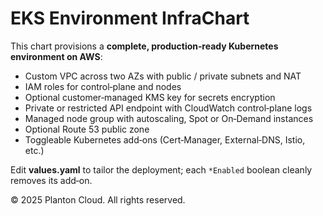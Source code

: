# EKS Environment InfraChart

This chart provisions a **complete, production‑ready Kubernetes environment on AWS**:

* Custom VPC across two AZs with public / private subnets and NAT
* IAM roles for control‑plane and nodes
* Optional customer‑managed KMS key for secrets encryption
* Private or restricted API endpoint with CloudWatch control‑plane logs
* Managed node group with autoscaling, Spot or On‑Demand instances
* Optional Route 53 public zone
* Toggleable Kubernetes add‑ons (Cert‑Manager, External‑DNS, Istio, etc.)

Edit **values.yaml** to tailor the deployment; each `*Enabled` boolean cleanly removes its add‑on.

© 2025 Planton Cloud. All rights reserved.
